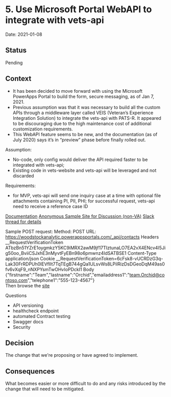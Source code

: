 # 5. Use Microsoft Portal WebAPI to integrate with vets-api

Date: 2021-01-08

## Status

Pending

## Context

- It has been decided to move forward with using the Microsoft PowerApps Portal to build the form, secure messaging, as of Jan 7, 2021.
- Previous assumption was that it was necessary to build all the custom APIs through a middleware layer called VEIS (Veteran’s Experience Integration Solution) to integrate the vets-api with PATS-R. It appeared to be discouraging due to the high maintenance cost of additional customization requirements.  
- This WebAPI feature seems to be new, and the documentation (as of July 2020) says it’s in “preview” phase before finally rolled out. 

Assumption: 
- No-code, only config would deliver the API required faster to be integrated with vets-api; 
- Existing code in vets-website and vets-api will be leveraged and not discarded

Requirements: 
- for MVP, vets-api will send one inquiry case at a time with optional file attachments containing PI, PII, PHI; for successful request, vets-api need to receive a reference case ID 


[Documentation](https://docs.microsoft.com/en-us/powerapps/maker/portals/web-api-perform-operations)
[Anonymous Sample Site for Discussion (non-VA)](https://woodstockanalytic.powerappsportals.com/webapi)
[Slack thread for details](https://dsva.slack.com/archives/C016DSVNL07/p1610061887199400)

Sample POST request: 
Method: POST
URL: https://woodstockanalytic.powerappsportals.com/_api/contacts
Headers
  __RequestVerificationToken ATbzBn51YZrE1oygmkzY5KC9iMRX2awM9jf17TIztunaLO7EA2vX4ENcv4I5Jig50oo_BviiCSJxhE3nMyvtFyEBn98o6pmwnz4IdSATBSE1
  Content-Type application/json
  Cookie __RequestVerificationToken=6cFsk8-vUCRDzG3q-Lak30FrRDPUh0lEVfIIt7TqTEgB744gQa1ULsvWs8LPilRizDsDGeoDqM49as0fv6vXqF9_nNXPYsmTwOHvIoPDckI1
Body
  {"firstname":"Team","lastname":"Orchid","emailaddress1":"team.Orchid@contoso.com","telephone1":"555-123-4567"}  
Then browse the [site](https://woodstockanalytic.powerappsportals.com/webapi/)


Questions
- API versioning
- healthcheck endpoint
- automated Contract testing
- Swagger docs
- Security
 
## Decision

The change that we're proposing or have agreed to implement.


## Consequences

What becomes easier or more difficult to do and any risks introduced by the change that will need to be mitigated.
